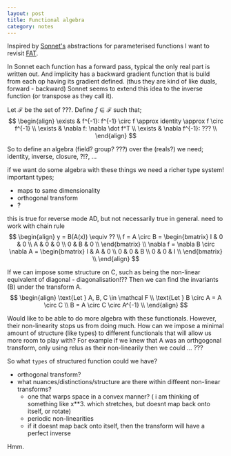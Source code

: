 ```yaml
---
layout: post
title: Functional algebra
category: notes
---
```


Inspired by [Sonnet's](https://github.com/deepmind/sonnet) abstractions for
parameterised functions I want to revisit  [FAT](https://github.com/act65/FAT).


In Sonnet each function has a forward pass, typical the only real part is written out.
And implicity has a backward gradient function that is build from each op having
its gradient defined. (thus they are kind of like duals, forward - backward)
Sonnet seems to extend this idea to the inverse function (or transpose as they call it).


<!-- Relationship between;
nilpotent duals, automatic differentiation, functional programming, sonnet, FAT, linear algebra. -->

Let $\mathcal F$ be the set of ???.
Define $f \in \mathcal F$ such that;
$$
\begin{align}
\exists & f^{-1}: f^{-1} \circ f \approx identity \approx f \circ f^{-1} \\
\exists & \nabla f: \nabla \dot f^T \\
\exists & \nabla f^{-1}: ??? \\
\end{align}
$$

So to define an algebra (field? group? ???) over the (reals?) we need;
identity, inverse, closure, ?!?, ...


if we want do some algebra with these things we need a richer type system!
important types;
* maps to same dimensionality
* orthogonal transform
* ?


<side>this is true for reverse mode AD, but not necessarily true in general.
need to work with chain rule</side>
$$
\begin{align}
y = B(A(x)) \equiv ?? \\
f = A \circ B =
\begin{bmatrix}
I & 0 & 0 \\
A & 0 & 0 \\
0 & B & 0 \\
\end{bmatrix} \\
\nabla f = \nabla B \circ \nabla A =
\begin{bmatrix}
I & A & 0 \\
0 & 0 & B \\
0 & 0 & I \\
\end{bmatrix} \\
\end{align}
$$


<side>If we can impose some structure on C, such as being the non-linear
equivalent of diagonal - diagonalisation!?? Then we can find the invariants (B)
under the transform A.</side>
$$
\begin{align}
\text{Let } A, B, C \in \mathcal F \\
\text{Let } B \circ A = A \circ C \\
B = A \circ C \circ A^{-1} \\
\end{align}
$$


Would like to be able to do more algebra with these functionals. However, their
non-linearity stops us from doing much. How can we impose a minimal amount of
structure (like types) to different functionals that will allow us more room to
play with? For example if we knew that A was an orthgogonal transform, only using
relus as their non-linearily then we could ... ???

So what `types` of structured function could we have?
- orthogonal transform?
- what nuances/distinctions/structure are there within diffeent non-linear transforms?
  - one that warps space in a convex manner? ( i am thinking of something like x**3. which stretches, but doesnt map back onto itself, or rotate)
  - periodic non-linearities
  - if it doesnt map back onto itself, then the transform will have a perfect inverse

Hmm.

<!-- how could group theory come into this? symmetry, parameter sharing, ...? -->
<!-- functional quarternions -->
